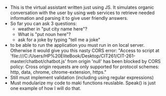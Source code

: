 - This is the virtual assistant written just using JS. It simulates organic conversation with the user by using web services to retrieve needed information and parsing it to give user friendly answers.
- So far you can ask 3 questions:
    - weather in "put city name here"?
    - What is "put noun here"?
    - ask for a joke by typing "tell me a joke"
- to be able to run the application you must run in on local server. Otherwise it would give you this nasty CORS error: 
"Access to script at 'file:///C:/Users/HP%20EliteBook/Desktop/CIT261/CIT-261-master/chatbot/chatbot.js' from origin 'null' has been blocked by CORS policy: Cross origin requests are only supported for protocol schemes: http, data, chrome, chrome-extension, https."
- Still must implement validation (including using regular expressions)
- Must modularize my code to maki functions reuslable. Speak() is just one example of how I will do that.
